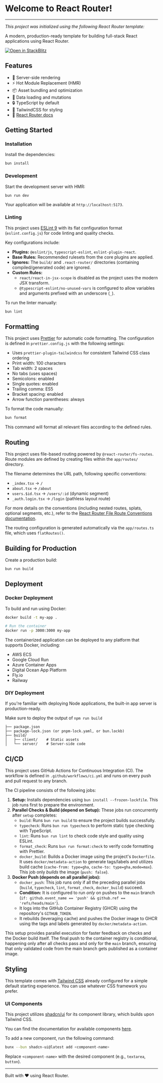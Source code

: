 # Welcome to React Router!

---

_This project was initialized using the following React Router template:_

A modern, production-ready template for building full-stack React applications using React Router.

[![Open in StackBlitz](https://developer.stackblitz.com/img/open_in_stackblitz.svg)](https://stackblitz.com/github/remix-run/react-router-templates/tree/main/default)

## Features

- 🚀 Server-side rendering
- ⚡️ Hot Module Replacement (HMR)
- 📦 Asset bundling and optimization
- 🔄 Data loading and mutations
- 🔒 TypeScript by default
- 🎉 TailwindCSS for styling
- 📖 [React Router docs](https://reactrouter.com/)

## Getting Started

### Installation

Install the dependencies:

```bash
bun install
```

### Development

Start the development server with HMR:

```bash
bun run dev
```

Your application will be available at `http://localhost:5173`.

### Linting

This project uses [ESLint 9](https://eslint.org/docs/latest/use/configure/configuration-files-new) with its flat configuration format (`eslint.config.js`) for code linting and quality checks.

Key configurations include:

- **Plugins:** `@eslint/js`, `typescript-eslint`, `eslint-plugin-react`.
- **Base Rules:** Recommended rulesets from the core plugins are applied.
- **Ignores:** The `build/` and `.react-router/` directories (containing compiled/generated code) are ignored.
- **Custom Rules:**
  - `react/react-in-jsx-scope` is disabled as the project uses the modern JSX transform.
  - `@typescript-eslint/no-unused-vars` is configured to allow variables and arguments prefixed with an underscore (`_`).

To run the linter manually:

```bash
bun lint
```

## Formatting

This project uses [Prettier](https://prettier.io/) for automatic code formatting. The configuration is defined in `prettier.config.js` with the following settings:

- Uses `prettier-plugin-tailwindcss` for consistent Tailwind CSS class ordering
- Print width: 100 characters
- Tab width: 2 spaces
- No tabs (uses spaces)
- Semicolons: enabled
- Single quotes: enabled
- Trailing comma: ES5
- Bracket spacing: enabled
- Arrow function parentheses: always

To format the code manually:

```bash
bun format
```

This command will format all relevant files according to the defined rules.

## Routing

This project uses file-based routing powered by `@react-router/fs-routes`. Route modules are defined by creating files within the `app/routes/` directory.

The filename determines the URL path, following specific conventions:

- `_index.tsx` -> `/`
- `about.tsx` -> `/about`
- `users.$id.tsx` -> `/users/:id` (dynamic segment)
- `_auth.login.tsx` -> `/login` (pathless layout route)

For more details on the conventions (including nested routes, splats, optional segments, etc.), refer to the [React Router File Route Conventions documentation](https://reactrouter.com/how-to/file-route-conventions).

The routing configuration is generated automatically via the `app/routes.ts` file, which uses `flatRoutes()`.

## Building for Production

Create a production build:

```bash
bun run build
```

## Deployment

### Docker Deployment

To build and run using Docker:

```bash
docker build -t my-app .

# Run the container
docker run -p 3000:3000 my-app
```

The containerized application can be deployed to any platform that supports Docker, including:

- AWS ECS
- Google Cloud Run
- Azure Container Apps
- Digital Ocean App Platform
- Fly.io
- Railway

### DIY Deployment

If you're familiar with deploying Node applications, the built-in app server is production-ready.

Make sure to deploy the output of `npm run build`

```
├── package.json
├── package-lock.json (or pnpm-lock.yaml, or bun.lockb)
├── build/
│   ├── client/    # Static assets
│   └── server/    # Server-side code
```

## CI/CD

This project uses GitHub Actions for Continuous Integration (CI).
The workflow is defined in `.github/workflows/ci.yml` and runs on every push and pull request to any branch.

The CI pipeline consists of the following jobs:

1.  **Setup:** Installs dependencies using `bun install --frozen-lockfile`. This job runs first to prepare the environment.
2.  **Parallel Checks & Build (depend on Setup):** These jobs run concurrently after `setup` completes:
    *   `build`: Runs `bun run build` to ensure the project builds successfully.
    *   `typecheck`: Runs `bun run typecheck` to perform static type checking with TypeScript.
    *   `lint`: Runs `bun run lint` to check code style and quality using ESLint.
    *   `format_check`: Runs `bun run format:check` to verify code formatting with Prettier.
    *   `docker_build`: Builds a Docker image using the project's `Dockerfile`. It uses `docker/metadata-action` to generate tags/labels and utilizes build cache (`cache-from: type=gha`, `cache-to: type=gha,mode=max`). This job only *builds* the image (`push: false`).
3.  **Docker Push (depends on all parallel jobs):**
    *   `docker_push`: This job runs only if all the preceding parallel jobs (`build`, `typecheck`, `lint`, `format_check`, `docker_build`) succeed.
    *   **Condition:** It is configured to run *only* on pushes to the `main` branch (`if: github.event_name == 'push' && github.ref == 'refs/heads/main'`).
    *   It logs into the GitHub Container Registry (GHCR) using the repository's `GITHUB_TOKEN`.
    *   It rebuilds (leveraging cache) and pushes the Docker image to GHCR using the tags and labels generated by `docker/metadata-action`.

This setup provides parallel execution for faster feedback on checks and the Docker build itself. The final push to the container registry is conditional, happening only after all checks pass and only for the `main` branch, ensuring that only validated code from the main branch gets published as a container image.

## Styling

This template comes with [Tailwind CSS](https://tailwindcss.com/) already configured for a simple default starting experience. You can use whatever CSS framework you prefer.

### UI Components

This project utilizes [shadcn/ui](https://ui.shadcn.com/) for its component library, which builds upon Tailwind CSS.

You can find the documentation for available components [here](https://ui.shadcn.com/docs/components/accordion).

To add a new component, run the following command:

```bash
bunx --bun shadcn-ui@latest add <component-name>
```

Replace `<component-name>` with the desired component (e.g., `textarea`, `button`).

---

Built with ❤️ using React Router.
